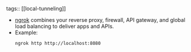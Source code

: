 tags:: [[local-tunneling]]

- [ngrok](https://ngrok.com/) combines your reverse proxy, firewall, API gateway, and global load balancing to deliver apps and APIs.
- Example:
  ```bash
  ngrok http http://localhost:8080
  ```